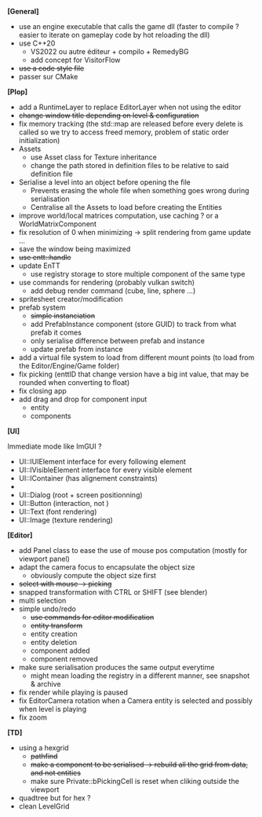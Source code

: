 
**[General]**
- use an engine executable that calls the game dll (faster to compile ? easier to iterate on gameplay code by hot reloading the dll)
- use C++20
	- VS2022 ou autre éditeur + compilo + RemedyBG
    - add concept for VisitorFlow
- ~~use a code style file~~
- passer sur CMake


**[Plop]**

- add a RuntimeLayer to replace EditorLayer when not using the editor
- ~~change window title depending on level & configuration~~
- fix memory tracking (the std::map are released before every delete is called so we try to access freed memory, problem of static order initialization)
- Assets
	- use Asset class for Texture inheritance
	- change the path stored in definition files to be relative to said definition file
- Serialise a level into an object before opening the file
	- Prevents erasing the whole file when something goes wrong during serialisation 
	- Centralise all the Assets to load before creating the Entities
- improve world/local matrices computation, use caching ? or a WorldMatrixComponent
- fix resolution of 0 when minimizing -> split rendering from game update ...
- save the window being maximized
- ~~use entt::handle~~
- update EnTT
	- use registry storage to store multiple component of the same type
- use commands for rendering (probably vulkan switch)
	- add debug render command (cube, line, sphere ...)
- spritesheet creator/modification
- prefab system
	- ~~simple instanciation~~
	- add PrefabInstance component (store GUID) to track from what prefab it comes
	- only serialise difference between prefab and instance
	- update prefab from instance
- add a virtual file system to load from different mount points (to load from the Editor/Engine/Game folder)
- fix picking (enttID that change version have a big int value, that may be rounded when converting to float)
- fix closing app
- add drag and drop for component input
	- entity
	- components


**[UI]**

Immediate mode like ImGUI ?
- UI::IUIElement interface for every following element
- UI::IVisibleElement interface for every visible element
- UI::IContainer (has alignement constraints)
- 
- UI::Dialog (root + screen positionning)
- UI::Button (interaction, not )
- UI::Text (font rendering)
- UI::Image (texture rendering)




**[Editor]**

- add Panel class to ease the use of mouse pos computation (mostly for viewport panel)
- adapt the camera focus to encapsulate the object size
	- obviously compute the object size first
- ~~select with mouse -> picking~~
- snapped transformation with CTRL or SHIFT (see blender)
- multi selection
- simple undo/redo
	- ~~use commands for editor modification~~
	- ~~entity transform~~
	- entity creation
	- entity deletion
	- component added
	- component removed
- make sure serialisation produces the same output everytime
	- might mean loading the registry in a different manner, see snapshot & archive
- fix render while playing is paused
- fix EditorCamera rotation when a Camera entity is selected and possibly when level is playing
- fix zoom


**[TD]**

- using a hexgrid
	- ~~pathfind~~
	- ~~make a component to be serialised -> rebuild all the grid from data, and not entities~~
	- make sure Private::bPickingCell is reset when cliking outside the viewport
- quadtree but for hex ?
- clean LevelGrid

